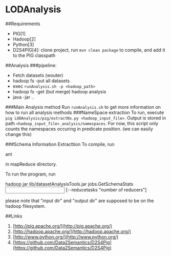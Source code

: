 LODAnalysis
===========

##Requirements
* PIG[1]
* Hadoop[2]
* Python[3]
* D2S4PIG[4]: clone project, run `mvn clean package` to compile, and add it to the PIG classpath


##Analysis
###pipeline:

* Fetch datasets (wouter)
* hadoop fs -put all datasets
* exec `runAnalysis.sh -p <hadoop_path>`
* hadoop fs -get (but merge) hadoop analysis
* java -jar .. <class1> <class2>




###Main Analysis method
Run `runAnalysis.sh` to get more information on how to run all analysis methods
###NameSpace extraction
To run, execute
`pig LODAnalysis/pig/extractNs.py <hadoop_input_file>`. Output is stored in path `<hadoop_input_file>_analysis/namespaces`.
For now, this script only counts the namespaces occuring in predicate position. (we can easily change this)

###Schema Information Extracttion
To compile, run

  ant

in mapReduce directory.

To run the program, run

  hadoop jar lib/datasetAnalysisTools.jar jobs.GetSchemaStats <input dir> <output dir> [--reducetasks "number of reducers"]

please note that "input dir" and "output dir" are supposed to be on the hadoop filesystem.

##Links
1. [http://pig.apache.org/](http://pig.apache.org/)
2. [http://hadoop.apache.org/](http://hadoop.apache.org/)
3. [http://www.python.org/](http://www.python.org/)
4. [https://github.com/Data2Semantics/D2S4Pig](https://github.com/Data2Semantics/D2S4Pig)
